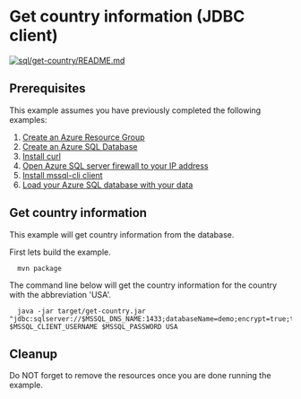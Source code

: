 
# Get country information (JDBC client)

[![sql/get-country/README.md](https://github.com/Azure-Samples/java-on-azure-examples/actions/workflows/sql_get-country_README_md.yml/badge.svg)](https://github.com/Azure-Samples/java-on-azure-examples/actions/workflows/sql_get-country_README_md.yml)

## Prerequisites

<!-- workflow.cron(0 21 * * 4) -->
<!-- workflow.include(../load-your-mssql-database-with-data/README.md) -->

This example assumes you have previously completed the following examples:

1. [Create an Azure Resource Group](../../group/create/README.md)
1. [Create an Azure SQL Database](../create/README.md)
1. [Install curl](https://curl.haxx.se/download.html)
1. [Open Azure SQL server firewall to your IP address](../open-firewall-to-your-ip/README.md)
1. [Install mssql-cli client](https://docs.microsoft.com/en-us/sql/tools/mssql-cli?view=sql-server-ver15)
1. [Load your Azure SQL database with your data](../load-your-mssql-database-with-data/README.md)

## Get country information

This example will get country information from the database.

<!-- workflow.run()

cd sql/get-country

  -->

First lets build the example.

```shell
  mvn package
```

The command line below will get the country information for the country with
the abbreviation 'USA'.

```shell
  java -jar target/get-country.jar "jdbc:sqlserver://$MSSQL_DNS_NAME:1433;databaseName=demo;encrypt=true;trustServerCertificate=true" $MSSQL_CLIENT_USERNAME $MSSQL_PASSWORD USA
```

<!-- workflow.run()

cd ../..

  -->

## Cleanup

Do NOT forget to remove the resources once you are done running the example.

<!-- workflow.directOnly()

  az group delete --name $RESOURCE_GROUP --yes || true

  -->
